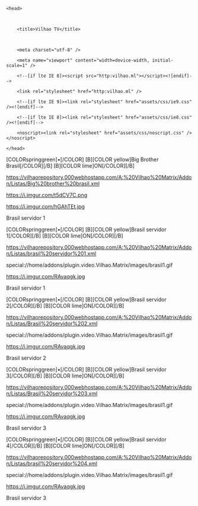 

<!DOCTYPE HTML>



<html>

    <head>

        

        <title>Vilhao TV</title>

        

        <meta charset="utf-8" />

        <meta name="viewport" content="width=device-width, initial-scale=1" />

        <!--[if lte IE 8]><script src="http:vilhao.ml"></script><![endif]-->

        <link rel="stylesheet" href="http:vilhao.ml" />

        <!--[if lte IE 9]><link rel="stylesheet" href="assets/css/ie9.css" /><![endif]-->

        <!--[if lte IE 8]><link rel="stylesheet" href="assets/css/ie8.css" /><![endif]-->

        <noscript><link rel="stylesheet" href="assets/css/noscript.css" /></noscript>

    </head>



</html>





<channels>

<channel>

<name>[COLORspringgreen]•[/COLOR]  [B][COLOR yellow]Big Brother Brasil[/COLOR][/B] [B][COLOR lime]ON[/COLOR][/B]</name>

<externallink>https://vilhaorepository.000webhostapp.com/A:%20Vilhao%20Matrix/Addon/Listas/Big%20brother%20brasil.xml</externallink>

<thumbnail>https://i.imgur.com/t5dCV7C.png</thumbnail>

<fanart>https://i.imgur.com/hGAhTEt.jpg</fanart>

<info>Brasil servidor 1</info>

</channel>

<channel>

<name>[COLORspringgreen]•[/COLOR]  [B][COLOR yellow]Brasil servidor 1[/COLOR][/B] [B][COLOR lime]ON[/COLOR][/B]</name>

<externallink>https://vilhaorepository.000webhostapp.com/A:%20Vilhao%20Matrix/Addon/Listas/brasil%20servidor%201.xml</externallink>

<thumbnail>special://home/addons/plugin.video.Vilhao.Matrix/images/brasil1.gif</thumbnail>

<fanart>https://i.imgur.com/RAvaqgk.jpg</fanart>

<info>Brasil servidor 1</info>

</channel>

<channel>

<name>[COLORspringgreen]•[/COLOR]  [B][COLOR yellow]Brasil servidor 2[/COLOR][/B] [B][COLOR lime]ON[/COLOR][/B]</name>

<externallink>https://vilhaorepository.000webhostapp.com/A:%20Vilhao%20Matrix/Addon/Listas/Brasil%20servidor%202.xml</externallink>

<thumbnail>special://home/addons/plugin.video.Vilhao.Matrix/images/brasil1.gif</thumbnail>

<fanart>https://i.imgur.com/RAvaqgk.jpg</fanart>

<info>Brasil servidor 2</info>

</channel>

<channel>

<name>[COLORspringgreen]•[/COLOR]  [B][COLOR yellow]Brasil servidor 3[/COLOR][/B] [B][COLOR lime]ON[/COLOR][/B]</name>

<externallink>https://vilhaorepository.000webhostapp.com/A:%20Vilhao%20Matrix/Addon/Listas/Brasil%20servidor%203.xml</externallink>

<thumbnail>special://home/addons/plugin.video.Vilhao.Matrix/images/brasil1.gif</thumbnail>

<fanart>https://i.imgur.com/RAvaqgk.jpg</fanart>

<info>Brasil servidor 3</info>

</channel>

<channel>

<name>[COLORspringgreen]•[/COLOR]  [B][COLOR yellow]Brasil servidor 4[/COLOR][/B] [B][COLOR lime]ON[/COLOR][/B]</name>

<externallink>https://vilhaorepository.000webhostapp.com/A:%20Vilhao%20Matrix/Addon/Listas/brasil%20servidor%204.xml</externallink>

<thumbnail>special://home/addons/plugin.video.Vilhao.Matrix/images/brasil1.gif</thumbnail>

<fanart>https://i.imgur.com/RAvaqgk.jpg</fanart>

<info>Brasil servidor 3</info>

</channel>

</channels>
